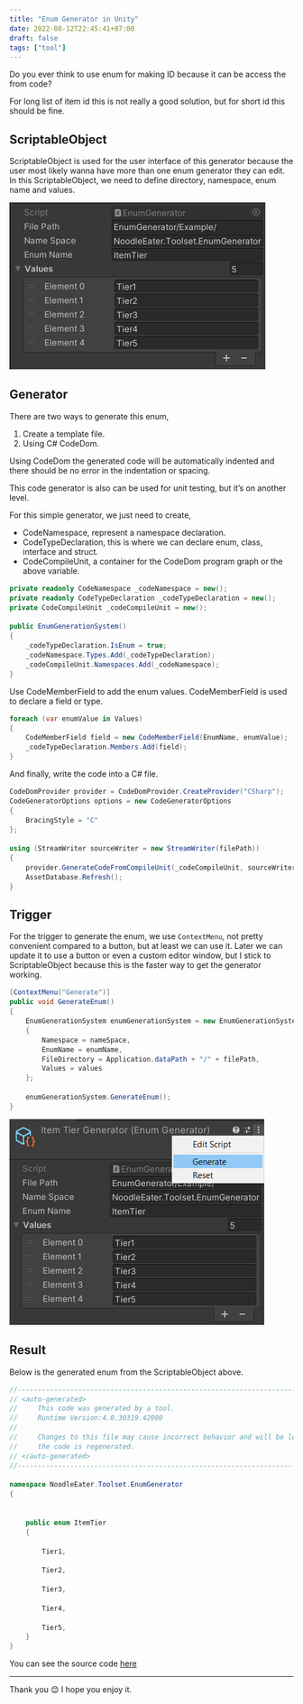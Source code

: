 ```yaml
---
title: "Enum Generator in Unity"
date: 2022-08-12T22:45:41+07:00
draft: false
tags: ["tool"]
---
```


Do you ever think to use enum for making ID because it can be access the from code?

For long list of item id this is not really a good solution, but for short id this should be fine.

## ScriptableObject

ScriptableObject is used for the user interface of this generator because the user most likely wanna have more than one enum generator they can edit. In this ScriptableObject, we need to define directory, namespace, enum name and values.

![Untitled](img/enum-so.png)

## Generator

There are two ways to generate this enum,

1. Create a template file.
2. Using C# CodeDom.

Using CodeDom the generated code will be automatically indented and there should be no error in the indentation or spacing.

This code generator is also can be used for unit testing, but it’s on another level.

For this simple generator, we just need to create,

- CodeNamespace, represent a namespace declaration.
- CodeTypeDeclaration, this is where we can declare enum, class, interface and struct.
- CodeCompileUnit, a container for the CodeDom program graph or the above variable.

```csharp
private readonly CodeNamespace _codeNamespace = new();
private readonly CodeTypeDeclaration _codeTypeDeclaration = new();
private CodeCompileUnit _codeCompileUnit = new();

public EnumGenerationSystem()
{
    _codeTypeDeclaration.IsEnum = true;
    _codeNamespace.Types.Add(_codeTypeDeclaration);
    _codeCompileUnit.Namespaces.Add(_codeNamespace);
}
```

Use CodeMemberField to add the enum values. CodeMemberField is used to declare a field or type.

```csharp
foreach (var enumValue in Values)
{
    CodeMemberField field = new CodeMemberField(EnumName, enumValue);
    _codeTypeDeclaration.Members.Add(field);
}
```

And finally, write the code into a C# file.

```csharp
CodeDomProvider provider = CodeDomProvider.CreateProvider("CSharp");
CodeGeneratorOptions options = new CodeGeneratorOptions
{
    BracingStyle = "C"
};

using (StreamWriter sourceWriter = new StreamWriter(filePath))
{
    provider.GenerateCodeFromCompileUnit(_codeCompileUnit, sourceWriter, options);
    AssetDatabase.Refresh();
}
```

## Trigger

For the trigger to generate the enum, we use `ContextMenu`, not pretty convenient compared to a button, but at least we can use it. Later we can update it to use a button or even a custom editor window, but I stick to ScriptableObject because this is the faster way to get the generator working.

```csharp
[ContextMenu("Generate")]
public void GenerateEnum()
{
    EnumGenerationSystem enumGenerationSystem = new EnumGenerationSystem
    {
        Namespace = nameSpace,
        EnumName = enumName,
        FileDirectory = Application.dataPath + "/" + filePath,
        Values = values
    };
    
    enumGenerationSystem.GenerateEnum();
}
```

![Untitled](img/context-menu.png)

## Result
Below is the generated enum from the ScriptableObject above.
```csharp
//------------------------------------------------------------------------------
// <auto-generated>
//     This code was generated by a tool.
//     Runtime Version:4.0.30319.42000
//
//     Changes to this file may cause incorrect behavior and will be lost if
//     the code is regenerated.
// </auto-generated>
//------------------------------------------------------------------------------

namespace NoodleEater.Toolset.EnumGenerator
{
    
    
    public enum ItemTier
    {
        
        Tier1,
        
        Tier2,
        
        Tier3,
        
        Tier4,
        
        Tier5,
    }
}
```

You can see the source code [here](https://github.com/noodle-eater/Toolset/tree/master/Assets/EnumGenerator)

---
Thank you 😊 I hope you enjoy it.